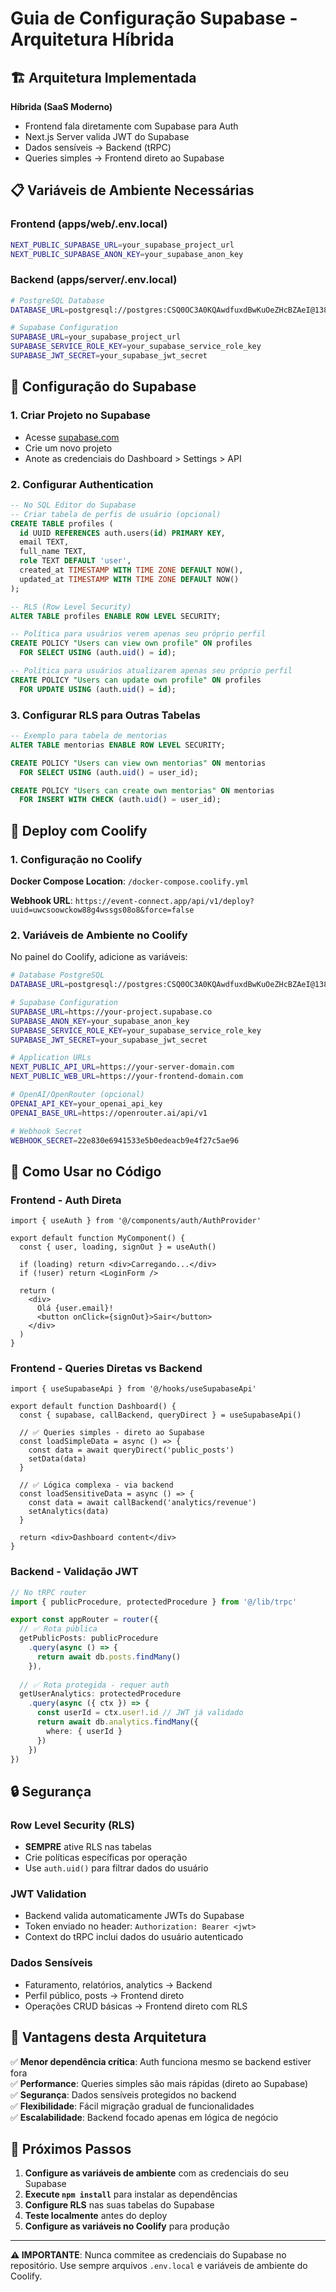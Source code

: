 # Guia de Configuração Supabase - Arquitetura Híbrida

## 🏗️ Arquitetura Implementada

**Híbrida (SaaS Moderno)**
- Frontend fala diretamente com Supabase para Auth
- Next.js Server valida JWT do Supabase 
- Dados sensíveis → Backend (tRPC)
- Queries simples → Frontend direto ao Supabase

## 📋 Variáveis de Ambiente Necessárias

### Frontend (apps/web/.env.local)
```bash
NEXT_PUBLIC_SUPABASE_URL=your_supabase_project_url
NEXT_PUBLIC_SUPABASE_ANON_KEY=your_supabase_anon_key
```

### Backend (apps/server/.env.local)
```bash
# PostgreSQL Database
DATABASE_URL=postgresql://postgres:CSQ0OC3A0KQAwdfuxdBwKuOeZHcBZAeI@138.201.152.160:5432/postgres

# Supabase Configuration
SUPABASE_URL=your_supabase_project_url
SUPABASE_SERVICE_ROLE_KEY=your_supabase_service_role_key  
SUPABASE_JWT_SECRET=your_supabase_jwt_secret
```

## 🔧 Configuração do Supabase

### 1. Criar Projeto no Supabase
- Acesse [supabase.com](https://supabase.com)
- Crie um novo projeto
- Anote as credenciais do Dashboard > Settings > API

### 2. Configurar Authentication
```sql
-- No SQL Editor do Supabase
-- Criar tabela de perfis de usuário (opcional)
CREATE TABLE profiles (
  id UUID REFERENCES auth.users(id) PRIMARY KEY,
  email TEXT,
  full_name TEXT,
  role TEXT DEFAULT 'user',
  created_at TIMESTAMP WITH TIME ZONE DEFAULT NOW(),
  updated_at TIMESTAMP WITH TIME ZONE DEFAULT NOW()
);

-- RLS (Row Level Security)
ALTER TABLE profiles ENABLE ROW LEVEL SECURITY;

-- Política para usuários verem apenas seu próprio perfil
CREATE POLICY "Users can view own profile" ON profiles
  FOR SELECT USING (auth.uid() = id);

-- Política para usuários atualizarem apenas seu próprio perfil
CREATE POLICY "Users can update own profile" ON profiles
  FOR UPDATE USING (auth.uid() = id);
```

### 3. Configurar RLS para Outras Tabelas
```sql
-- Exemplo para tabela de mentorias
ALTER TABLE mentorias ENABLE ROW LEVEL SECURITY;

CREATE POLICY "Users can view own mentorias" ON mentorias
  FOR SELECT USING (auth.uid() = user_id);

CREATE POLICY "Users can create own mentorias" ON mentorias
  FOR INSERT WITH CHECK (auth.uid() = user_id);
```

## 🚀 Deploy com Coolify

### 1. Configuração no Coolify

**Docker Compose Location**: `/docker-compose.coolify.yml`

**Webhook URL**: `https://event-connect.app/api/v1/deploy?uuid=uwcsoowckow88g4wssgs08o8&force=false`

### 2. Variáveis de Ambiente no Coolify
No painel do Coolify, adicione as variáveis:

```bash
# Database PostgreSQL
DATABASE_URL=postgresql://postgres:CSQ0OC3A0KQAwdfuxdBwKuOeZHcBZAeI@138.201.152.160:5432/postgres

# Supabase Configuration
SUPABASE_URL=https://your-project.supabase.co
SUPABASE_ANON_KEY=your_supabase_anon_key
SUPABASE_SERVICE_ROLE_KEY=your_supabase_service_role_key
SUPABASE_JWT_SECRET=your_supabase_jwt_secret

# Application URLs
NEXT_PUBLIC_API_URL=https://your-server-domain.com
NEXT_PUBLIC_WEB_URL=https://your-frontend-domain.com

# OpenAI/OpenRouter (opcional)
OPENAI_API_KEY=your_openai_api_key
OPENAI_BASE_URL=https://openrouter.ai/api/v1

# Webhook Secret
WEBHOOK_SECRET=22e830e6941533e5b0edeacb9e4f27c5ae96
```

## 📱 Como Usar no Código

### Frontend - Auth Direta
```tsx
import { useAuth } from '@/components/auth/AuthProvider'

export default function MyComponent() {
  const { user, loading, signOut } = useAuth()
  
  if (loading) return <div>Carregando...</div>
  if (!user) return <LoginForm />
  
  return (
    <div>
      Olá {user.email}!
      <button onClick={signOut}>Sair</button>
    </div>
  )
}
```

### Frontend - Queries Diretas vs Backend
```tsx
import { useSupabaseApi } from '@/hooks/useSupabaseApi'

export default function Dashboard() {
  const { supabase, callBackend, queryDirect } = useSupabaseApi()
  
  // ✅ Queries simples - direto ao Supabase
  const loadSimpleData = async () => {
    const data = await queryDirect('public_posts')
    setData(data)
  }
  
  // ✅ Lógica complexa - via backend
  const loadSensitiveData = async () => {
    const data = await callBackend('analytics/revenue')
    setAnalytics(data)
  }
  
  return <div>Dashboard content</div>
}
```

### Backend - Validação JWT
```typescript
// No tRPC router
import { publicProcedure, protectedProcedure } from '@/lib/trpc'

export const appRouter = router({
  // ✅ Rota pública
  getPublicPosts: publicProcedure
    .query(async () => {
      return await db.posts.findMany()
    }),
    
  // ✅ Rota protegida - requer auth
  getUserAnalytics: protectedProcedure
    .query(async ({ ctx }) => {
      const userId = ctx.user!.id // JWT já validado
      return await db.analytics.findMany({
        where: { userId }
      })
    })
})
```

## 🔒 Segurança

### Row Level Security (RLS)
- **SEMPRE** ative RLS nas tabelas
- Crie políticas específicas por operação
- Use `auth.uid()` para filtrar dados do usuário

### JWT Validation
- Backend valida automaticamente JWTs do Supabase
- Token enviado no header: `Authorization: Bearer <jwt>`
- Context do tRPC inclui dados do usuário autenticado

### Dados Sensíveis
- Faturamento, relatórios, analytics → Backend
- Perfil público, posts → Frontend direto
- Operações CRUD básicas → Frontend direto com RLS

## 🎯 Vantagens desta Arquitetura

✅ **Menor dependência crítica**: Auth funciona mesmo se backend estiver fora  
✅ **Performance**: Queries simples são mais rápidas (direto ao Supabase)  
✅ **Segurança**: Dados sensíveis protegidos no backend  
✅ **Flexibilidade**: Fácil migração gradual de funcionalidades  
✅ **Escalabilidade**: Backend focado apenas em lógica de negócio  

## 🚨 Próximos Passos

1. **Configure as variáveis de ambiente** com as credenciais do seu Supabase
2. **Execute `npm install`** para instalar as dependências
3. **Configure RLS** nas suas tabelas do Supabase  
4. **Teste localmente** antes do deploy
5. **Configure as variáveis no Coolify** para produção

---

**⚠️ IMPORTANTE**: Nunca commitee as credenciais do Supabase no repositório. Use sempre arquivos `.env.local` e variáveis de ambiente do Coolify.